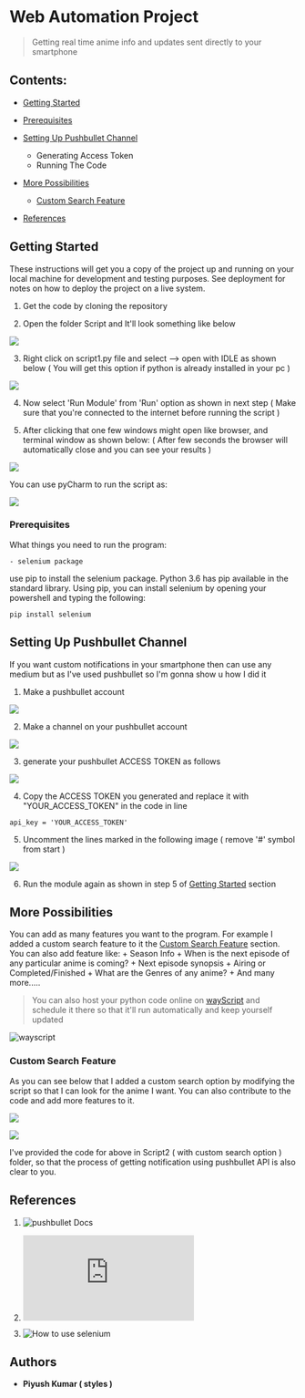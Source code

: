 # Web Automation Project

> Getting real time anime info and updates sent directly to your smartphone

Contents:
------------------
   - [Getting Started](##Getting-Started)
    
   - [Prerequisites](#Prerequisites)
    
   - [Setting Up Pushbullet Channel](#Setting-Up-Pushbullet-Channel)
       +  Generating Access Token
       +  Running The Code 
        
   - [More Possibilities](#More-Possibilities)
       + [Custom Search Feature](#Custom-Search-Feature)
        
   - [References](#References)

## Getting Started

These instructions will get you a copy of the project up and running on your local machine for development and testing purposes. See deployment for notes on how to deploy the project on a live system.

1. Get the code by cloning the repository 

2. Open the folder Script and It'll look something like below

![](assets/torun1.gif)

3. Right click on script1.py file and select --> open with IDLE as shown below ( You will get this option if python is already installed in your pc )

![](assets/torun2.gif)

4. Now select 'Run Module' from 'Run' option as shown in next step ( Make sure that you're connected to the internet before running the script )

5. After clicking that one few windows might open like browser, and terminal window as shown below:
   ( After few seconds the browser will automatically close and you can see your results )

![](assets/torun3.gif)

You can use pyCharm to run the script as:

![](assets/results1.gif)


### Prerequisites

What things you need to run the program:
  
    - selenium package

use pip to install the selenium package. Python 3.6 has pip available in the standard library. Using pip, you can install selenium by opening your powershell and typing the following:    

```
pip install selenium

```

## Setting Up Pushbullet Channel

If you want custom notifications in your smartphone then can use any medium but as I've used pushbullet so I'm gonna show u how I did it

1. Make a pushbullet account

![](assets/pb.gif)

2. Make a channel on your pushbullet account

![](assets/pushbullet_make_channel.gif)

3. generate your pushbullet ACCESS TOKEN as follows

![](assets/creatingaccesstoken.gif)

4. Copy the ACCESS TOKEN you generated and replace it with "YOUR_ACCESS_TOKEN" in the code in line 

```
api_key = 'YOUR_ACCESS_TOKEN'

```

5. Uncomment the lines marked in the following image ( remove '#' symbol from start )

![](assets/removinghashes.png)

6. Run the module again as shown in step 5 of [Getting Started](#Getting-Started) section 




## More Possibilities

You can add as many features you want to the program. For example I added a custom search feature to it the [Custom Search Feature](#Custom-Search-Feature) section.
You can also add feature like:
    + Season Info
    + When is the next episode of any particular anime is coming?
    + Next episode synopsis
    + Airing or Completed/Finished
    + What are the Genres of any anime?
    + And many more.....

> You can also host your python code online on [wayScript](https://wayscript.com/) and schedule it there so that it'll run automatically and keep yourself updated 

![wayscript](assets/Annotation.png)



### Custom Search Feature

As you can see below that I added a custom search option by modifying the script so that I can look for the anime I want. You can also contribute to the code and add more features to it.

![](assets/results2.gif)

![](assets/gleipnir_results.gif)

I've provided the code for above in Script2 ( with custom search option ) folder, so that the process of getting notification using pushbullet API is also clear to you.


## References

1. ![pushbullet Docs](https://docs.pushbullet.com/)

2. ![selenium Docs](https://selenium-python.readthedocs.io/getting-started.html)

3. ![How to use selenium](https://www.edureka.co/blog/selenium-using-python/)


## Authors

* **Piyush Kumar ( styles )** 





